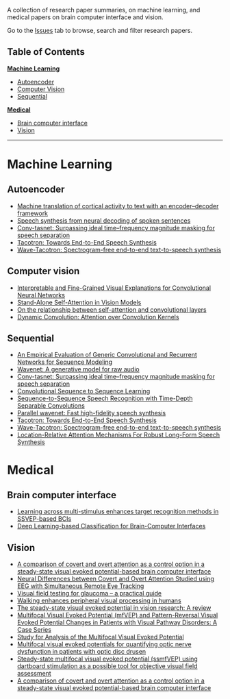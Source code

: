 A collection of research paper summaries, on machine learning, and medical papers on brain computer interface and vision.

Go to the [Issues](https://github.com/jinglescode/papers/issues) tab to browse, search and filter research papers.

## Table of Contents

**[Machine Learning](#machine-learning)**

- [Autoencoder](#autoencoder)
- [Computer Vision](#computer-vision)
- [Sequential](#sequential)

**[Medical](#medical)**
- [Brain computer interface](#brain-computer-interface)
- [Vision](#vision)

---

# Machine Learning

## Autoencoder
- [Machine translation of cortical activity to text with an encoder–decoder framework](https://github.com/jinglescode/ml-papers/issues/15)
- [Speech synthesis from neural decoding of spoken sentences](https://github.com/jinglescode/ml-papers/issues/16)
- [Conv-tasnet: Surpassing ideal time–frequency magnitude masking for speech separation](https://github.com/jinglescode/ml-papers/issues/18)
- [Tacotron: Towards End-to-End Speech Synthesis](https://github.com/jinglescode/papers/issues/24)
- [Wave-Tacotron: Spectrogram-free end-to-end text-to-speech synthesis](https://github.com/jinglescode/papers/issues/25)

## Computer vision
- [Interpretable and Fine-Grained Visual Explanations for Convolutional Neural Networks](https://github.com/jinglescode/ml-papers/issues/1)
- [Stand-Alone Self-Attention in Vision Models](https://github.com/jinglescode/ml-papers/issues/21)
- [On the relationship between self-attention and convolutional layers](https://github.com/jinglescode/papers/issues/22)
- [Dynamic Convolution: Attention over Convolution Kernels](https://github.com/jinglescode/papers/issues/27)

## Sequential
- [An Empirical Evaluation of Generic Convolutional and Recurrent Networks for Sequence Modeling](https://github.com/jinglescode/ml-papers/issues/14)
- [Wavenet: A generative model for raw audio](https://github.com/jinglescode/ml-papers/issues/17)
- [Conv-tasnet: Surpassing ideal time–frequency magnitude masking for speech separation](https://github.com/jinglescode/ml-papers/issues/18)
- [Convolutional Sequence to Sequence Learning](https://github.com/jinglescode/ml-papers/issues/19)
- [Sequence-to-Sequence Speech Recognition with Time-Depth Separable Convolutions](https://github.com/jinglescode/ml-papers/issues/20)
- [Parallel wavenet: Fast high-fidelity speech synthesis](https://github.com/jinglescode/papers/issues/23)
- [Tacotron: Towards End-to-End Speech Synthesis](https://github.com/jinglescode/papers/issues/24)
- [Wave-Tacotron: Spectrogram-free end-to-end text-to-speech synthesis](https://github.com/jinglescode/papers/issues/25)
- [Location-Relative Attention Mechanisms For Robust Long-Form Speech Synthesis](https://github.com/jinglescode/papers/issues/26)


# Medical

## Brain computer interface

- [Learning across multi-stimulus enhances target recognition methods in SSVEP-based BCIs](https://github.com/jinglescode/ml-papers/issues/6)
- [Deep Learning-based Classification for Brain-Computer Interfaces](https://github.com/jinglescode/ml-papers/issues/12)

## Vision

- [A comparison of covert and overt attention as a control option in a steady-state visual evoked potential-based brain computer interface](https://github.com/jinglescode/ml-papers/issues/2)
- [Neural Differences between Covert and Overt Attention Studied using EEG with Simultaneous Remote Eye Tracking](https://github.com/jinglescode/ml-papers/issues/3)
- [Visual field testing for glaucoma – a practical guide](https://github.com/jinglescode/ml-papers/issues/4)
- [Walking enhances peripheral visual processing in humans](https://github.com/jinglescode/ml-papers/issues/5)
- [The steady-state visual evoked potential in vision research: A review](https://github.com/jinglescode/ml-papers/issues/7)
- [Multifocal Visual Evoked Potential (mfVEP) and Pattern-Reversal Visual Evoked Potential Changes in Patients with Visual Pathway Disorders: A Case Series](https://github.com/jinglescode/ml-papers/issues/8)
- [Study for Analysis of the Multifocal Visual Evoked Potential](https://github.com/jinglescode/ml-papers/issues/9)
- [Multifocal visual evoked potentials for quantifying optic nerve dysfunction in patients with optic disc drusen](https://github.com/jinglescode/ml-papers/issues/10)
- [Steady-state multifocal visual evoked potential (ssmfVEP) using dartboard stimulation as a possible tool for objective visual field assessment](https://github.com/jinglescode/ml-papers/issues/11)
- [A comparison of covert and overt attention as a control option in a steady-state visual evoked potential-based brain computer interface](https://github.com/jinglescode/ml-papers/issues/13)
